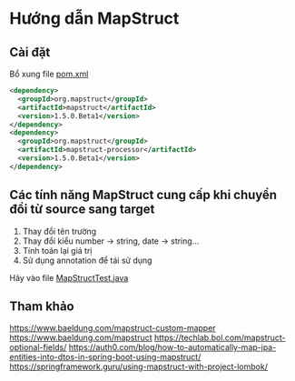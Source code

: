 # Hướng dẫn MapStruct

## Cài đặt

Bổ xung file [pom.xml](pom.xml)
```xml
<dependency>
  <groupId>org.mapstruct</groupId>
  <artifactId>mapstruct</artifactId>
  <version>1.5.0.Beta1</version>
</dependency>
<dependency>
  <groupId>org.mapstruct</groupId>
  <artifactId>mapstruct-processor</artifactId>
  <version>1.5.0.Beta1</version>
</dependency>
```

## Các tính năng MapStruct cung cấp khi chuyển đổi từ source sang target
1. Thay đổi tên trường
2. Thay đổi kiểu number -> string, date -> string...
3. Tính toán lại giá trị
4. Sử dụng annotation để tái sử dụng

Hãy vào file [MapStructTest.java](src/test/java/vn/techmaster/demomapstruct/MapStructTest.java)


## Tham khảo
https://www.baeldung.com/mapstruct-custom-mapper
https://www.baeldung.com/mapstruct
https://techlab.bol.com/mapstruct-optional-fields/
https://auth0.com/blog/how-to-automatically-map-jpa-entities-into-dtos-in-spring-boot-using-mapstruct/
https://springframework.guru/using-mapstruct-with-project-lombok/
